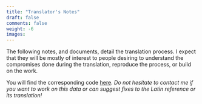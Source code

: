 ```yaml
---
title: "Translator's Notes"
draft: false
comments: false
weight: -6
images:
---
```


The following notes, and documents, detail the translation process.
I expect that they will be mostly of interest to people desiring to understand the compromises done during the translation, reproduce the process, or build on the work.

You will find the corresponding code [here](https://github.com/nestordemeure/breviarium). *Do not hesitate to contact me if you want to work on this data or can suggest fixes to the Latin reference or its translation!*

